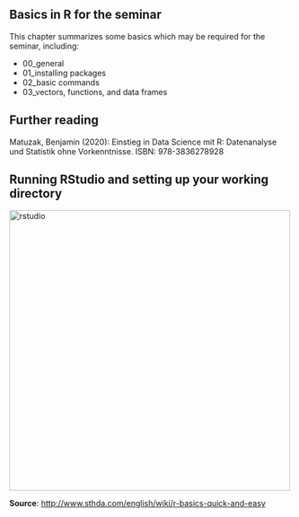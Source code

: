 ## Basics in R for the seminar
This chapter summarizes some basics which may be required for the seminar, including:

- 00_general
- 01_installing packages
- 02_basic commands
- 03_vectors, functions, and data frames

## Further reading
Matuzak, Benjamin (2020): Einstieg in Data Science mit R: Datenanalyse und Statistik ohne Vorkenntnisse. ISBN: 978-3836278928

## Running RStudio and setting up your working directory

<img width="500" alt="rstudio" src="https://user-images.githubusercontent.com/102478331/160294896-393d7430-019c-4222-84fa-45336de6fa06.png">

**Source**: http://www.sthda.com/english/wiki/r-basics-quick-and-easy
